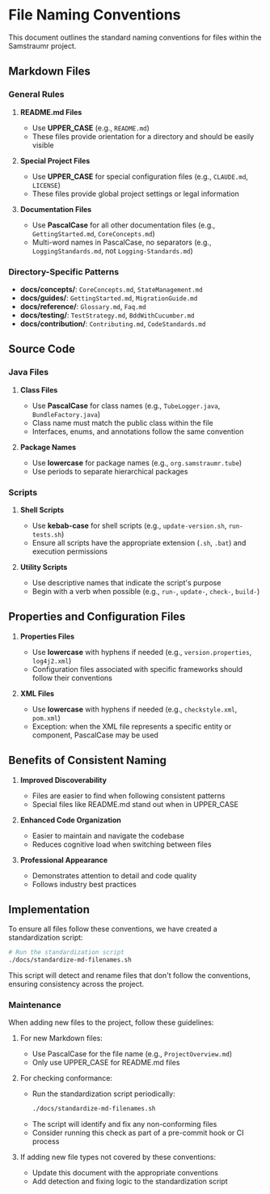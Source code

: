 # File Naming Conventions

This document outlines the standard naming conventions for files within the Samstraumr project.

## Markdown Files

### General Rules

1. **README.md Files**
   - Use **UPPER_CASE** (e.g., `README.md`) 
   - These files provide orientation for a directory and should be easily visible

2. **Special Project Files**
   - Use **UPPER_CASE** for special configuration files (e.g., `CLAUDE.md`, `LICENSE`)
   - These files provide global project settings or legal information

3. **Documentation Files**
   - Use **PascalCase** for all other documentation files (e.g., `GettingStarted.md`, `CoreConcepts.md`)
   - Multi-word names in PascalCase, no separators (e.g., `LoggingStandards.md`, not `Logging-Standards.md`)

### Directory-Specific Patterns

- **docs/concepts/**: `CoreConcepts.md`, `StateManagement.md`
- **docs/guides/**: `GettingStarted.md`, `MigrationGuide.md`
- **docs/reference/**: `Glossary.md`, `Faq.md`
- **docs/testing/**: `TestStrategy.md`, `BddWithCucumber.md`
- **docs/contribution/**: `Contributing.md`, `CodeStandards.md`

## Source Code

### Java Files

1. **Class Files**
   - Use **PascalCase** for class names (e.g., `TubeLogger.java`, `BundleFactory.java`)
   - Class name must match the public class within the file
   - Interfaces, enums, and annotations follow the same convention

2. **Package Names**
   - Use **lowercase** for package names (e.g., `org.samstraumr.tube`)
   - Use periods to separate hierarchical packages

### Scripts

1. **Shell Scripts**
   - Use **kebab-case** for shell scripts (e.g., `update-version.sh`, `run-tests.sh`)
   - Ensure all scripts have the appropriate extension (`.sh`, `.bat`) and execution permissions

2. **Utility Scripts**
   - Use descriptive names that indicate the script's purpose
   - Begin with a verb when possible (e.g., `run-`, `update-`, `check-`, `build-`)

## Properties and Configuration Files

1. **Properties Files**
   - Use **lowercase** with hyphens if needed (e.g., `version.properties`, `log4j2.xml`)
   - Configuration files associated with specific frameworks should follow their conventions

2. **XML Files**
   - Use **lowercase** with hyphens if needed (e.g., `checkstyle.xml`, `pom.xml`)
   - Exception: when the XML file represents a specific entity or component, PascalCase may be used

## Benefits of Consistent Naming

1. **Improved Discoverability**
   - Files are easier to find when following consistent patterns
   - Special files like README.md stand out when in UPPER_CASE

2. **Enhanced Code Organization**
   - Easier to maintain and navigate the codebase
   - Reduces cognitive load when switching between files

3. **Professional Appearance**
   - Demonstrates attention to detail and code quality
   - Follows industry best practices

## Implementation

To ensure all files follow these conventions, we have created a standardization script:

```bash
# Run the standardization script
./docs/standardize-md-filenames.sh
```

This script will detect and rename files that don't follow the conventions, ensuring consistency across the project.

### Maintenance

When adding new files to the project, follow these guidelines:

1. For new Markdown files:
   - Use PascalCase for the file name (e.g., `ProjectOverview.md`)
   - Only use UPPER_CASE for README.md files

2. For checking conformance:
   - Run the standardization script periodically:
     ```bash
     ./docs/standardize-md-filenames.sh
     ```
   - The script will identify and fix any non-conforming files
   - Consider running this check as part of a pre-commit hook or CI process

3. If adding new file types not covered by these conventions:
   - Update this document with the appropriate conventions
   - Add detection and fixing logic to the standardization script